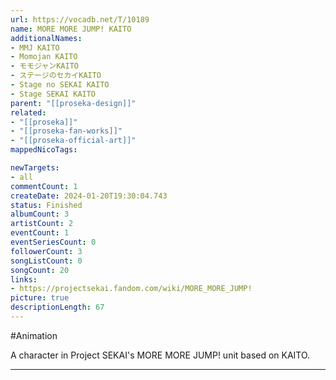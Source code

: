 ```yaml
---
url: https://vocadb.net/T/10189
name: MORE MORE JUMP! KAITO
additionalNames: 
- MMJ KAITO
- Momojan KAITO
- モモジャンKAITO
- ステージのセカイKAITO
- Stage no SEKAI KAITO
- Stage SEKAI KAITO
parent: "[[proseka-design]]"
related:
- "[[proseka]]"
- "[[proseka-fan-works]]"
- "[[proseka-official-art]]"
mappedNicoTags:

newTargets:
- all
commentCount: 1
createDate: 2024-01-20T19:30:04.743
status: Finished
albumCount: 3
artistCount: 2
eventCount: 1
eventSeriesCount: 0
followerCount: 3
songListCount: 0
songCount: 20
links: 
- https://projectsekai.fandom.com/wiki/MORE_MORE_JUMP!
picture: true
descriptionLength: 67
---
```


#Animation

A character in Project SEKAI's MORE MORE JUMP! unit based on KAITO.

---

